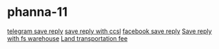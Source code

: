 # phanna-11
<a href="save reply.html">telegram save reply</a>
      <a href="ccsl.html">save reply with ccsl</a>
      <a href="#">facebook save reply</a>
      <a href="#">Save reply with fs warehouse</a>
      <a href="calculate.html">Land transportation fee</a>
